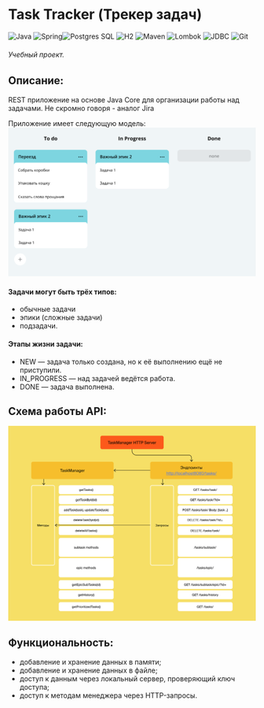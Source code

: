 # Task Tracker (Трекер задач)
![Java](https://img.shields.io/badge/-Java-green) ![Spring](https://img.shields.io/badge/-Spring-blue)![Postgres SQL](https://img.shields.io/badge/-Postgres%20SQL-brightgreen) ![H2](https://img.shields.io/badge/-H2-green) ![Maven](https://img.shields.io/badge/-Maven-yellowgreen) ![Lombok](https://img.shields.io/badge/-Lombok-lightgrey) ![JDBC](https://img.shields.io/badge/-JDBC-green) ![Git](https://badgen.net/badge/icon/github?icon=github&label)

###### Учебный проект.


## Описание:

REST приложение на основе Java Core для организации работы над задачами. Не скромно говоря - аналог Jira

Приложение имеет следующую модель:
![Alt text](https://github.com/Gidrosliv/java-TaskManager/blob/main/schema.png?raw=true)

#### Задачи могут быть трёх типов: 
*  обычные задачи
*  эпики (сложные задачи)
*  подзадачи.

#### Этапы жизни задачи: 
*  NEW — задача только создана, но к её выполнению ещё не приступили. 
*  IN_PROGRESS — над задачей ведётся работа. 
*  DONE — задача выполнена. 
        
## Схема работы API:
    
![Alt text](https://github.com/Gidrosliv/java-TaskManager/blob/main/schema%20API.png?raw=true)

## Функциональность:
*  добавление и хранение данных в памяти;
*  добавление и хранение данных в файле;
*  доступ к данным через локальный сервер, проверяющий ключ доступа;
*  доступ к методам менеджера через HTTP-запросы.
